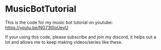 # MusicBotTutorial
This is the code for my music bot tutorial on youtube: https://youtu.be/NG73t0oUeyU

If your using this code, please subscribe and join my discord, it helps out a lot and allows me to keep making videos/series like these.
